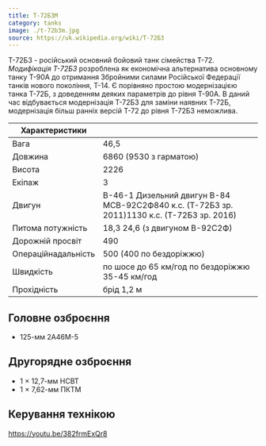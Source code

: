 ```yaml
---
title: Т-72Б3М
category: tanks
image: ./t-72b3m.jpg
source: https://uk.wikipedia.org/wiki/Т-72Б3
---
```


Т-72Б3 - російський основний бойовий танк сімейства Т-72. _Модифікація Т-72Б3_ розроблена як економічна альтернатива основному танку Т-90А до отримання Збройними силами Російської Федерації танків нового покоління, Т-14. Є порівняно простою модернізацією танка Т-72Б, з доведенням деяких параметрів до рівня Т-90А. В даний час відбувається модернізація Т-72Б3 для заміни наявних Т-72Б, модернізація більш ранніх версій Т-72 до рівня Т-72Б3 неможлива.

| Характеристики      |                                                                                             |
| ------------------- | ------------------------------------------------------------------------------------------- |
| Вага                | 46,5                                                                                        |
| Довжина             | 6860 (9530 з гарматою)                                                                      |
| Висота              | 2226                                                                                        |
| Екіпаж              | 3                                                                                           |
| Двигун              | В-46-1 Дизельний двигун В-84 МСВ-92С2Ф840 к.с. (Т-72Б3 зр. 2011)1130 к.с. (Т-72Б3 зр. 2016) |
| Питома потужність   | 18,3 24,6 (з двигуном В-92С2Ф)                                                              |
| Дорожній просвіт    | 490                                                                                         |
| Операційнадальність | 500 (400 по бездоріжжю)                                                                     |
| Швидкість           | по шосе до 65 км/год по бездоріжжю 35-45 км/год                                             |
| Прохідність         | брід 1,2 м                                                                                  |

## Головне озброєння

-   125-мм 2А46М-5

## Другорядне озброєння

-   1 × 12,7-мм НСВТ
-   1 × 7,62-мм ПКТМ

## Керування технікою

https://youtu.be/382frmExQr8
